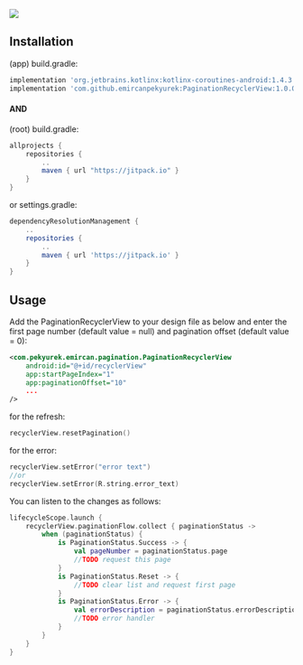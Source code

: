 [![](https://jitpack.io/v/emircanpekyurek/PaginationRecyclerView.svg)](https://jitpack.io/#emircanpekyurek/PaginationRecyclerView)

## Installation

(app) build.gradle:
```gradle
implementation 'org.jetbrains.kotlinx:kotlinx-coroutines-android:1.4.3' // or different version (for collect)
implementation 'com.github.emircanpekyurek:PaginationRecyclerView:1.0.0'
```
#### AND

(root) build.gradle:
```gradle
allprojects {
    repositories {
        ..
        maven { url "https://jitpack.io" }
    }
}
```
or settings.gradle:
```gradle
dependencyResolutionManagement {
    ..
    repositories {
        ..
        maven { url 'https://jitpack.io' }
    }
}
```

## Usage
Add the PaginationRecyclerView to your design file as below and enter the first page number (default value = null) and pagination offset (default value = 0):
```xml
<com.pekyurek.emircan.pagination.PaginationRecyclerView
    android:id="@+id/recyclerView"
    app:startPageIndex="1"
    app:paginationOffset="10"
    ...
/>
```
for the refresh:
```kotlin
recyclerView.resetPagination()
```

for the error:
```kotlin
recyclerView.setError("error text")
//or
recyclerView.setError(R.string.error_text)
```

You can listen to the changes as follows:
```kotlin
lifecycleScope.launch {
    recyclerView.paginationFlow.collect { paginationStatus ->
        when (paginationStatus) {
            is PaginationStatus.Success -> {
                val pageNumber = paginationStatus.page
                //TODO request this page
            }
            is PaginationStatus.Reset -> {
                //TODO clear list and request first page
            }
            is PaginationStatus.Error -> {
                val errorDescription = paginationStatus.errorDescription
                //TODO error handler
            }
        }
    }
}
```
